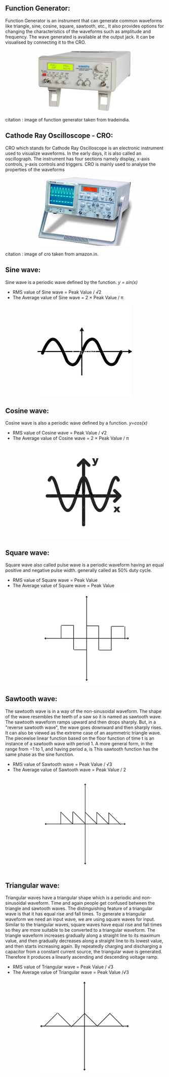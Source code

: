 ## Function Generator:
  Function Generator is an instrument that can generate common waveforms like triangle, sine, cosine, square, sawtooth, etc., It also provides options for changing the characteristics of the waveforms such as amplitude and frequency. The wave generated is available at the output jack. It can be visualised by connecting it to the CRO.

<p align="center">
    <img  width="300" heigth="250" alt="Function Generator" title="Function Generator" src="images/functiongenerator.PNG">
</p>

  citation : image of function generator taken from tradeindia.

## Cathode Ray Oscilloscope - CRO:
  CRO which stands for Cathode Ray Oscilloscope is an electronic instrument used to visualize waveforms. In the early days, it is also called an oscillograph. The instrument has four sections namely display, x-axis controls, y-axis controls and triggers.
	CRO is mainly used to analyse the properties of the waveforms  

  <p align="center">
      <img  width="300" heigth="250" alt="CRO" title="Cathode Ray Oscilloscope" src="images/cro.PNG">
  </p>

  citation : image of cro taken from amazon.in.

## Sine wave:
Sine wave is a periodic wave defined by the function.
*y = sin(x)*
- RMS value of Sine wave = Peak Value / √2
- The Average value of Sine wave =  2 × Peak Value / π

<p align="center">
    <img  width="300" heigth="250" alt="Sinewave" title="Sinewave" src="images/sine_periodic.png">
</p>


## Cosine wave:
Cosine wave is also a periodic wave defined by a function.
*y=cos(x)*
- RMS value of Cosine wave = Peak Value / √2
- The Average value of Cosine wave =  2 × Peak Value / π

<p align="center">
    <img  width="300" heigth="250" alt="cosine_wave" title="Cosine wave" src="images/cos.png">
</p>


## Square wave:
Square wave also called pulse wave is a periodic waveform having an equal positive and negative pulse width.
generally called as 50% duty cycle.
- RMS value of Square wave = Peak Value
- The Average value of Square wave =   Peak Value


<p align="center">
    <img  width="300" heigth="250" title="Square wave" alt="square_wave" src="images/square.png">
</p>


## Sawtooth wave:
  The sawtooth wave is in a way of the non-sinusoidal waveform. The shape of the wave resembles the teeth of a saw so it is named as sawtooth wave. The sawtooth waveform ramps upward and then drops sharply. But, in a "reverse sawtooth wave", the wave goes downward and then sharply rises. It can also be viewed as the extreme case of an asymmetric triangle wave. The piecewise linear function based on the floor function of time t is an instance of a sawtooth wave with period 1. A more general form, in the range from −1 to 1, and having period a, is This sawtooth function has the same phase as the sine function.
  - RMS value of Sawtooth wave =  Peak Value / √3
  - The Average value of Sawtooth wave =   Peak Value / 2

  <p align="center">
      <img  width="300" heigth="250" alt="sawtooth_wave" title="Sawtooth wave" src="images/sawtooth.PNG">
  </p>


## Triangular wave:
Triangular waves have a triangular shape which is a periodic and non-sinusoidal waveform. Time and again people get confused between the triangle and sawtooth waves. The distinguishing feature of a triangular wave is that it has equal rise and fall times. To generate a triangular waveform we need an input wave, we are using square waves for input. Similar to the triangular waves, square waves have equal rise and fall times so they are more suitable to be converted to a triangular waveform. The triangle waveform increases gradually along a straight line to its maximum value, and then gradually decreases along a straight line to its lowest value, and then starts increasing again.
By repeatedly charging and discharging a capacitor from a constant current source, the triangular wave is generated. Therefore it produces a linearly ascending and descending voltage ramp.
- RMS value of  Triangular wave =  Peak Value / √3
- The Average value of Triangular wave =   Peak Value /√3


<p align="center">
    <img  width="300" heigth="250" alt="triangular_wave" title="Triangular wave" src="images/triangular.PNG">
</p>
